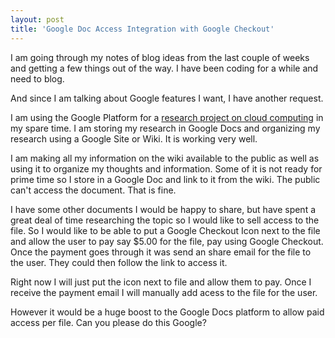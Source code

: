 ```yaml
---
layout: post
title: 'Google Doc Access Integration with Google Checkout'
---
```

I am going through my notes of blog ideas from the last couple of weeks and getting a few things out of the way. I have been coding for a while and need to blog.<p></p>
And since I am talking about Google features I want, I have another request.<p></p>
I am using the Google Platform for a <a title="Cloud Computing" href="http://cloud.kinlane.com" target="_blank">research project on cloud computing</a> in my spare time. I am storing my research in Google Docs and organizing my research using a Google Site or Wiki. It is working very well.<p></p>
I am making all my information on the wiki available to the public as well as using it to organize my thoughts and information. Some of it is not ready for prime time so I store in a Google Doc and link to it from the wiki. The public can't access the document. That is fine.<p></p>
I have some other documents I would be happy to share, but have spent a great deal of time researching the topic so I would like to sell access to the file. So I would like to be able to put a Google Checkout Icon next to the file and allow the user to pay say $5.00 for the file, pay using Google Checkout. Once the payment goes through it was send an share email for the file to the user. They could then follow the link to access it.<p></p>
Right now I will just put the icon next to file and allow them to pay. Once I receive the payment email I will manually add acess to the file for the user.<p></p>
However it would be a huge boost to the Google Docs platform to allow paid access per file. Can you please do this Google?<p></p>
<input id="gwProxy" type="hidden" /><!--Session data--><input id="jsProxy" onclick="jsCall();" type="hidden" />
